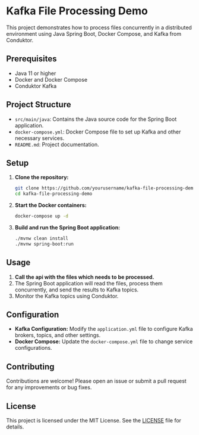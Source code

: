 
# Kafka File Processing Demo

This project demonstrates how to process files concurrently in a distributed environment using Java Spring Boot, Docker Compose, and Kafka from Conduktor.

## Prerequisites

- Java 11 or higher
- Docker and Docker Compose
- Conduktor Kafka

## Project Structure

- `src/main/java`: Contains the Java source code for the Spring Boot application.
- `docker-compose.yml`: Docker Compose file to set up Kafka and other necessary services.
- `README.md`: Project documentation.

## Setup

1. **Clone the repository:**
   ```sh
   git clone https://github.com/yourusername/kafka-file-processing-demo.git
   cd kafka-file-processing-demo
   ```

2. **Start the Docker containers:**
   ```sh
   docker-compose up -d
   ```

3. **Build and run the Spring Boot application:**
   ```sh
   ./mvnw clean install
   ./mvnw spring-boot:run
   ```

## Usage

1. **Call the api with the files which needs to be processed.**
2. The Spring Boot application will read the files, process them concurrently, and send the results to Kafka topics.
3. Monitor the Kafka topics using Conduktor.

## Configuration

- **Kafka Configuration:** Modify the `application.yml` file to configure Kafka brokers, topics, and other settings.
- **Docker Compose:** Update the `docker-compose.yml` file to change service configurations.

## Contributing

Contributions are welcome! Please open an issue or submit a pull request for any improvements or bug fixes.

## License

This project is licensed under the MIT License. See the [LICENSE](LICENSE) file for details.
